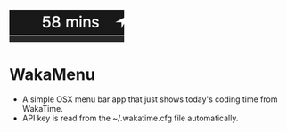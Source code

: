 ![Screenshot](screenshot.png)

# WakaMenu

* A simple OSX menu bar app that just shows today's coding time from WakaTime.
* API key is read from the ~/.wakatime.cfg file automatically.
